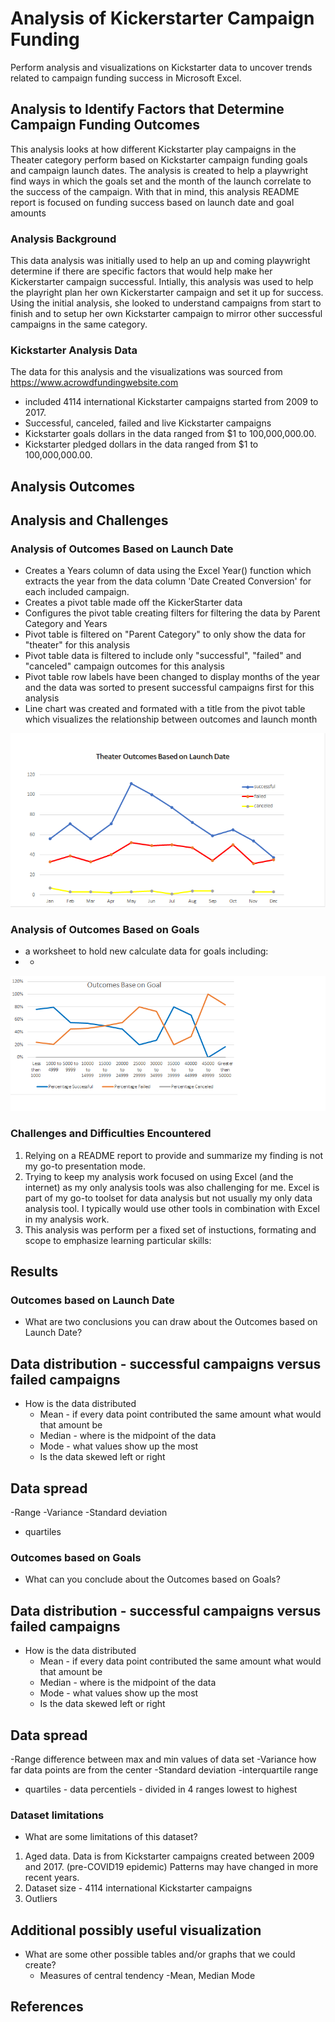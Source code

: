 # Analysis of Kickerstarter Campaign Funding

Perform analysis and visualizations on Kickstarter data to uncover trends related to campaign funding success in Microsoft Excel.

## Analysis to Identify Factors that Determine Campaign Funding Outcomes

This analysis looks at how different Kickstarter play campaigns in the Theater category perform based on Kickstarter campaign funding goals and campaign launch dates. The analysis is created to help a playwright find ways in which the goals set and the month of the launch correlate to the success of the campaign. 
With that in mind, this analysis README report is focused on funding success based on launch date and goal amounts

### Analysis Background
This data analysis was initially used to help an up and coming playwright determine if there are specific factors that would help make her Kickerstarter campaign successful. Intially, this analysis was used to help the playright plan her own Kickerstarter campaign and set it up for success. Using the initial analysis, she looked to understand campaigns from start to finish and to setup her own Kickstarter campaign to mirror other successful campaigns in the same category.


### Kickstarter Analysis Data
The data for this analysis and the visualizations was sourced from https://www.acrowdfundingwebsite.com
* included 4114 international Kickstarter campaigns started from 2009 to 2017. 
* Successful, canceled, failed and live Kickstarter campaigns
* Kickstarter goals dollars in the data ranged from $1 to 100,000,000.00. 
* Kickstarter pledged dollars in the data ranged from $1 to 100,000,000.00. 


## Analysis Outcomes

## Analysis and Challenges

### Analysis of Outcomes Based on Launch Date
* Creates a Years column of data using the Excel Year() function which extracts the year from the data column 'Date Created Conversion' for each included campaign.
* Creates a pivot table made off the KickerStarter data
* Configures the pivot table creating filters for filtering the data by Parent Category and Years
* Pivot table is filtered on "Parent Category" to only show the data for "theater" for this analysis
* Pivot table data is filtered to include only "successful", "failed" and "canceled" campaign outcomes for this analysis
* Pivot table row labels have been changed to display months of the year and the data was sorted to present successful campaigns first for this analysis
* Line chart was created and formated with a title from the pivot table which visualizes the relationship between outcomes and launch month

![Theater Outcomes versus Launch Date](/Theater_Outcomes_vs_Launch.png)

### Analysis of Outcomes Based on Goals
* a worksheet to hold new calculate data for goals including:
* *
![Outcomes vs Goals ](/Outcomes_vs_Goals.png)

### Challenges and Difficulties Encountered
1. Relying on a README report to provide and summarize my finding is not my go-to presentation mode.
2. Trying to keep my analysis work focused on using Excel (and the internet) as my only analysis tools was also challenging for me. Excel is part of my go-to toolset for data analysis but not usually my only data analysis tool. I typically would use other tools in combination with Excel in my analysis work.
3. This analysis was perform per a fixed set of instuctions, formating and scope to emphasize learning particular skills:


## Results

### Outcomes based on Launch Date
- What are two conclusions you can draw about the Outcomes based on Launch Date?
## Data distribution - successful campaigns versus failed campaigns
 - How is the data distributed
   - Mean -  if every data point contributed the same amount what would that amount be
   - Median - where is the midpoint of the data
   - Mode - what values show up the most
   - Is the data skewed left or right
## Data spread
  -Range
  -Variance
  -Standard deviation
  - quartiles
  


### Outcomes based on Goals
- What can you conclude about the Outcomes based on Goals?
## Data distribution - successful campaigns versus failed campaigns
 - How is the data distributed
   - Mean -  if every data point contributed the same amount what would that amount be
   - Median - where is the midpoint of the data
   - Mode - what values show up the most
   - Is the data skewed left or right
## Data spread
  -Range difference between max and min values of data set
  -Variance how far data points are from the center
  -Standard deviation
  -interquartile range
  - quartiles - data percentiels - divided in 4 ranges lowest to highest
### Dataset limitations
- What are some limitations of this dataset?
1. Aged data. Data is from Kickstarter campaigns created between 2009 and 2017. (pre-COVID19 epidemic) Patterns may have changed in more recent years.
2. Dataset size - 4114 international Kickstarter campaigns
3. Outliers

## Additional possibly useful visualization 
- What are some other possible tables and/or graphs that we could create?
  - Measures of central tendency 
    -Mean, Median Mode

## References
